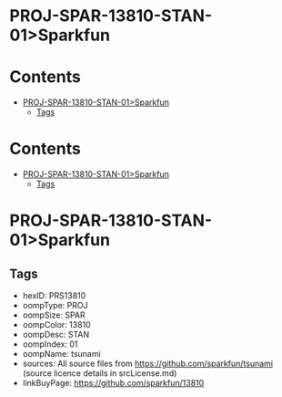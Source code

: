 
PROJ-SPAR-13810-STAN-01>Sparkfun
================================

Contents
========

* [PROJ-SPAR-13810-STAN-01>Sparkfun](#proj-spar-13810-stan-01sparkfun)
	* [Tags](#tags)

Contents
========

* [PROJ-SPAR-13810-STAN-01>Sparkfun](#proj-spar-13810-stan-01sparkfun)
	* [Tags](#tags)

# PROJ-SPAR-13810-STAN-01>Sparkfun

## Tags

- hexID: PRS13810
- oompType: PROJ
- oompSize: SPAR
- oompColor: 13810
- oompDesc: STAN
- oompIndex: 01
- oompName: tsunami
- sources: All source files from https://github.com/sparkfun/tsunami (source licence details in srcLicense.md)
- linkBuyPage: https://github.com/sparkfun/13810
